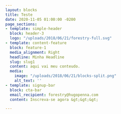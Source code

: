 ```yaml
---
layout: blocks
title: Teste
date: 2020-11-05 01:00:00 -0200
page_sections:
- template: simple-header
  block: header-3
  logo: "/uploads/2018/06/21/forestry-full.svg"
- template: content-feature
  block: feature-1
  media_alignment: Right
  headline: Minha Headline
  slug: slug1
  content: aqui vai meu conteudo.
  media:
    image: "/uploads/2018/06/21/blocks-split.png"
    alt_text: ''
- template: signup-bar
  block: cta-bar
  email_recipient: forestry@hugopenna.com
  content: Inscreva-se agora &gt;&gt;&gt;

---
```

